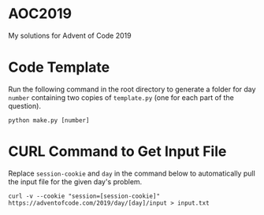 # AOC2019

My solutions for Advent of Code 2019

# Code Template

Run the following command in the root directory to generate a folder for day `number` containing two copies of `template.py` (one for each part of the question).  

    python make.py [number]
    
# CURL Command to Get Input File

Replace `session-cookie` and `day` in the command below to automatically pull the input file for the given day's problem.

    curl -v --cookie "session=[session-cookie]" https://adventofcode.com/2019/day/[day]/input > input.txt
